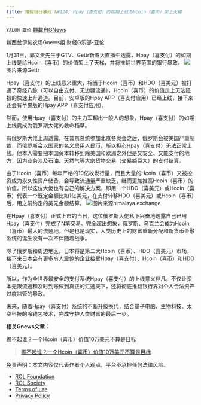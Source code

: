 ```yaml
---
title: 推翻银行暴政 &#124; Hpay（喜支付）的如期上线为Hcoin（喜币）架上天梯
---
```

`YALUN 亚伦` [轉載自GNews](https://gnews.org/zh-hans/1943895/)

新西兰伊甸农场Gnews组 财经G乐部-亚伦

1月31日，郭文贵先生于GTV、Gettr新春大直播中透露，Hpay（喜支付）的如期上线是给Hcoin（喜币）的价值架上了天梯，并将推翻世界范围的银行暴政。
![](https://assets.gnews.org/wp-content/uploads/2022/02/2c61373ad59f33fb3c26eb57660d5c23.png)图片来源Gettr


Hpay（喜支付）的上线意义重大，相当于Hcoin（喜币）和HDO（喜美元）被打通了奇经八脉（可以自由支付、无边疆流通），Hcoin（喜币）的价值走上无法阻挡的快速上升通道。目前，安卓版的Hpay APP（喜支付应用）已经上线，接下来还会有苹果版的Hpay APP（喜支付应用）。

然而，使用Hpay（喜支付）的主力军超出一般人的想象，Hpay（喜支付）的如期上线竟成为俄罗斯大佬的救命稻草。

有俄罗斯大佬上周透露，在普京总统参加北京冬奥会之后，俄罗斯会被美国严重制裁，而俄罗斯会以国家的名义启用人民币，所以担心Hpay（喜支付）无法正常上线。他本人需要把本国资本转移到除美国和欧洲之外但是又安全、又能支付的地方，因为业务涉及石油、天然气等大宗货物交易（交易额巨大）的支付结算。

由于Hcoin（喜币）每年严格的10亿枚发行量，而且大量的Hcoin（喜币）又被投资成为永久性资产储备，会导致流通量严重缺乏，继而更加推高Hcoin（喜币）的价值。所以这位大佬也有自己的解决方案，即用一个HDO（喜美元）或Hcoin（喜币）代表一个既定金额比如1亿美元，在支付转移HDO（喜美元）或Hcoin（喜币）后，用之前约定的美元金额结算。
![](https://assets.gnews.org/wp-content/uploads/2022/02/2f72cb1c69c17ac702a89ac8b84054bb.png)图片来源himalaya.exchange


在Hpay（喜支付）正式上市的当日，这位俄罗斯大佬私下兴奋地透露自己已用Hpay（喜支付）完成了N笔交易。完全超出想象，俄罗斯、乌克兰会成为Hcoin（喜币）最大的流通地。但是也是现实，人类历史上的财富重新分配和新货币金融系统的诞生没有一次不伴随着战争。

除了俄罗斯和周边地区，日本将是第二大Hcoin（喜币）、HDO（喜美元）市场，接下来日本会有更多令人震惊的企业接受Hpay（喜支付）、Hcoin（喜币）和HDO（喜美元）。

所以，作为全世界最安全的支付系统Hpay（喜支付）的上线意义非凡，不仅让资本无限流通和及时到账做到真正的汇通天下，还将彻底推翻银行界对个人合法资产过度监管的暴政。

未来，随着Hpay（喜支付）系统的不断升级换代，结合量子电脑、生物科技、太空科技的冷钱包技术，完成守护人类财富的最后一步。



**相关Gnews文章：**

瞧不起谁？一个Hcoin（喜币）价值10万美元不算是目标



> [瞧不起谁？一个Hcoin（喜币）价值10万美元不算是目标](https://gnews.org/zh-hans/1905173/)



 

免责声明：本文内容仅代表作者个人观点，平台不承担任何法律风险。

- [ROL Foundation](https://rolfoundation.org/)
- [ROL Society](https://rolsociety.org/)
- [Terms of use](https://gnews.org/terms-of-use-3/)
- [Privacy Policy](https://gnews.org/privacy-policy/)
